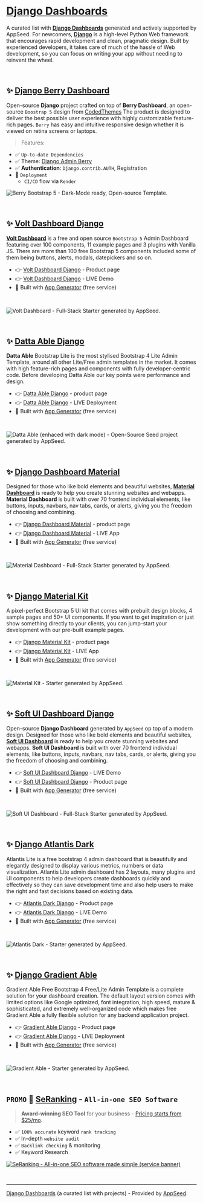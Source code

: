 # [Django Dashboards](https://appseed.us/admin-dashboards/django/)

A curated list with **[Django Dashboards](https://appseed.us/admin-dashboards/django/)** generated and actively supported by AppSeed. For newcomers, **[Django](https://appseed.us/admin-dashboards/django/)** is a high-level Python Web framework that encourages rapid development and clean, pragmatic design. Built by experienced developers, it takes care of much of the hassle of Web development, so you can focus on writing your app without needing to reinvent the wheel. 

<br />

## ✨ [Django Berry Dashboard](https://appseed.us/product/berry-dashboard/django/)

Open-source **Django** project crafted on top of **Berry Dashboard**, an open-source `Boostrap 5` design from [CodedThemes](https://codedthemes.com/?ref=appseed)
The product is designed to deliver the best possible user experience with highly customizable feature-rich pages. `Berry` has easy and intuitive responsive design whether it is viewed on retina screens or laptops.

> Features: 

- ✅ `Up-to-date Dependencies`
- ✅ Theme: [Django Admin Berry](https://github.com/app-generator/django-admin-berry)
- ✅ **Authentication**: `Django.contrib.AUTH`, Registration
- 🚀 `Deployment` 
  - `CI/CD` flow via `Render`

![Berry Bootstrap 5 - Dark-Mode ready, Open-source Template.](https://user-images.githubusercontent.com/51070104/207091062-e805b36c-663a-4a01-acb8-9c55ab914f4f.jpg)

<br />

## ✨ [Volt Dashboard Django](https://appseed.us/product/volt-dashboard/django/)

**[Volt Dashboard](https://appseed.us/generator/volt-dashboard/)** is a free and open source `Bootstrap 5` Admin Dashboard featuring over 100 components, 11 example pages and 3 plugins with Vanilla JS. There are more than 100 free Bootstrap 5 components included some of them being buttons, alerts, modals, datepickers and so on.

- 👉 [Volt Dashboard Django](https://appseed.us/product/volt-dashboard/django/) - Product page
- 👉 [Volt Dashboard Django](https://django-volt-dashboard.appseed-srv1.com/) - LIVE Demo
- 🚀 Built with [App Generator](https://appseed.us/generator/volt-dashboard/) (free service)

<br />

![Volt Dashboard - Full-Stack Starter generated by AppSeed.](https://user-images.githubusercontent.com/51070104/168843604-b026fd94-5969-4be7-81ac-5887cf0958e5.png)

<br />

## ✨ [Datta Able Django](https://appseed.us/product/datta-able/django/)

**Datta Able** Bootstrap Lite is the most stylised Bootstrap 4 Lite Admin Template, around all other Lite/Free admin templates in the market. It comes with high feature-rich pages and components with fully developer-centric code. Before developing Datta Able our key points were performance and design. 

- 👉 [Datta Able Django](https://appseed.us/product/datta-able/django/) - product page
- 👉 [Datta Able Django](https://django-datta-able.appseed-srv1.com) - LIVE Deployment
- 🚀 Built with [App Generator](https://appseed.us/generator/datta-able/) (free service)

<br />

![Datta Able (enhaced with dark mode) - Open-Source Seed project generated by AppSeed.](https://user-images.githubusercontent.com/51070104/176118649-7233ffbc-6118-4f56-8cda-baa81d256877.png)

<br />

## ✨ [Django Dashboard Material](https://appseed.us/product/material-dashboard/django/)

Designed for those who like bold elements and beautiful websites, **[Material Dashboard](https://appseed.us/generator/material-dashboard/)** is ready to help you create stunning websites and webapps. **Material Dashboard** is built with over 70 frontend individual elements, like buttons, inputs, navbars, nav tabs, cards, or alerts, giving you the freedom of choosing and combining.

- 👉 [Django Dashboard Material](https://appseed.us/product/material-dashboard/django/) - product page
- 👉 [Django Dashboard Material](https://django-material-dashboard.appseed-srv1.com/) - LIVE App
- 🚀 Built with [App Generator](https://appseed.us/generator/material-dashboard/) (free service)

<br />

![Material Dashboard - Full-Stack Starter generated by AppSeed.](https://user-images.githubusercontent.com/51070104/169301658-6cf27993-c451-4cd4-9ffa-2968b8981167.png)

<br />

## ✨ [Django Material Kit](https://appseed.us/product/material-kit/django/)

A pixel-perfect Bootstrap 5 UI kit that comes with prebuilt design blocks, 4 sample pages and 50+ UI components. If you want to get inspiration or just show something directly to your clients, you can jump-start your development with our pre-built example pages.

- 👉 [Django Material Kit](https://appseed.us/product/material-kit/django/) - product page
- 👉 [Django Material Kit](https://django-material-kit.appseed-srv1.com/) - LIVE App
- 🚀 Built with [App Generator](https://appseed.us/generator/material-kit/) (free service)

<br />

![Material Kit - Starter generated by AppSeed.](https://user-images.githubusercontent.com/51070104/167396765-c88b7a95-155f-4236-8691-7b80fa2d9cd9.png)

<br />

## ✨ [Soft UI Dashboard Django](https://appseed.us/product/soft-ui-dashboard/django/)

Open-source **Django Dashboard** generated by `AppSeed` op top of a modern design. Designed for those who like bold elements and beautiful websites, **[Soft UI Dashboard](https://appseed.us/generator/soft-ui-dashboard/)** is ready to help you create stunning websites and webapps. **Soft UI Dashboard** is built with over 70 frontend individual elements, like buttons, inputs, navbars, nav tabs, cards, or alerts, giving you the freedom of choosing and combining.

- 👉 [Soft UI Dashboard Django](https://django-soft-ui-dashboard.appseed-srv1.com) - LIVE Demo
- 👉 [Soft UI Dashboard Django](https://appseed.us/product/soft-ui-dashboard/django/) - Product page
- 🚀 Built with [App Generator](https://appseed.us/generator/soft-ui-dashboard/) (free service)

<br />

![Soft UI Dashboard - Full-Stack Starter generated by AppSeed.](https://user-images.githubusercontent.com/51070104/175773323-3345d618-0e78-4c85-83fc-f495dc3f0bb0.png)

<br />

## ✨ [Django Atlantis Dark](https://appseed.us/product/atlantis-dark/django/)

Atlantis Lite is a free bootstrap 4 admin dashboard that is beautifully and elegantly designed to display various metrics, numbers or data visualization. Atlantis Lite admin dashboard has 2 layouts, many plugins and UI components to help developers create dashboards quickly and effectively so they can save development time and also help users to make the right and fast decisions based on existing data.

- 👉 [Atlantis Dark Django](https://appseed.us/product/atlantis-dark/django/) - Product page
- 👉 [Atlantis Dark Django](https://django-atlantis-dark.appseed-srv1.com/) - LIVE Demo
- 🚀 Built with [App Generator](https://appseed.us/generator/atlantis-dark/) (free service)

<br />

![Atlantis Dark - Starter generated by AppSeed.](https://user-images.githubusercontent.com/51070104/172799909-4cbc8eed-fdde-4408-ab61-123f235212d0.png)

<br /> 

## ✨ [Django Gradient Able](https://appseed.us/product/gradient-able/django/)

Gradient Able Free Bootstrap 4 Free/Lite Admin Template is a complete solution for your dashboard creation. The default layout version comes with limited options like Google optimized, font integration, high speed, mature & sophisticated, and extremely well-organized code which makes free Gradient Able a fully flexible solution for any backend application project.

- 👉 [Gradient Able Django](https://appseed.us/product/gradient-able/django/) - Product page
- 👉 [Gradient Able Django](https://django-gradient-able.appseed-srv1.com) - LIVE Deployment
- 🚀 Built with [App Generator](https://appseed.us/generator/gradient-able/) (free service)

<br />

![Gradient Able - Starter generated by AppSeed.](https://user-images.githubusercontent.com/51070104/171583187-c4ca1bef-b535-458e-9250-8d62ba1f5b30.png)

<br />

## `PROMO` 🚀 [SeRanking](https://seranking.com/?ga=2230964&source=link) - `All-in-one SEO Software`

> **Award-winning SEO Tool** for your business - [Pricing starts from $25/mo](https://seranking.com/subscription.html?ga=2230964&source=link).

- ✅ `100% accurate` keyword `rank tracking`
- ✅ In-depth `website audit`
- ✅ `Backlink checking` & monitoring
- ✅ Keyword Research

[![SeRanking - All-in-one SEO software made simple (service banner)](https://user-images.githubusercontent.com/51854817/212999126-2534c0d9-2237-4979-a5d2-b3fe30c3a05d.jpg)](https://seranking.com/?ga=2230964&source=link)

<br />

---
[Django Dashboards](https://appseed.us/admin-dashboards/django/) (a curated list with projects) - Provided by [AppSeed](https://appseed.us/generator/).
